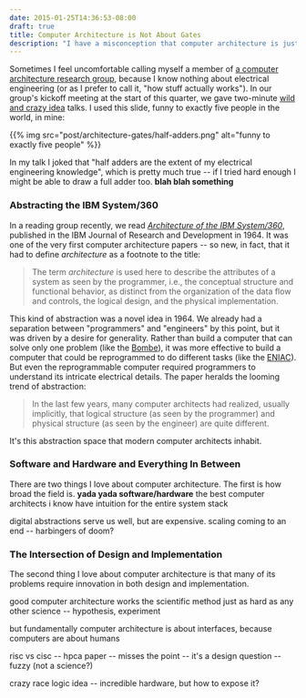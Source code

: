 ```yaml
---
date: 2015-01-25T14:36:53-08:00
draft: true
title: Computer Architecture is Not About Gates
description: "I have a misconception that computer architecture is just electrical engineering. Here I set myself straight."
---
```


Sometimes I feel uncomfortable calling myself a member of [a computer architecture research group][sampa], because I know nothing about electrical engineering (or as I prefer to call it, "how stuff actually works"). In our group's kickoff meeting at the start of this quarter, we gave two-minute [wild and crazy idea][waci] talks. I used this slide, funny to exactly five people in the world, in mine:

{{% img src="post/architecture-gates/half-adders.png" alt="funny to exactly five people" %}}

In my talk I joked that "half adders are the extent of my electrical engineering knowledge", which is pretty much true -- if I tried hard enough I might be able to draw a full adder too. **blah blah something** 

### Abstracting the IBM System/360

In a reading group recently, we read [*Architecture of the IBM System/360*][360paper], published in the IBM Journal of Research and Development in 1964. It was one of the very first computer architecture papers -- so new, in fact, that it had to define *architecture* as a footnote to the title:

> The term *architecture* is used here to describe the attributes of a system as seen by the programmer, i.e., the conceptual structure and functional behavior, as distinct from the organization of the data flow and controls, the logical design, and the physical implementation.

This kind of abstraction was a novel idea in 1964. We already had a separation between "programmers" and "engineers" by this point, but it was driven by a desire for generality. Rather than build a computer that can solve only one problem (like the [Bombe][]), it was more effective to build a computer that could be reprogrammed to do different tasks (like the [ENIAC][]). But even the reprogrammable computer required programmers to understand its intricate electrical details. The paper heralds the looming trend of abstraction:

> In the last few years, many computer architects had realized, usually implicitly, that logical structure (as seen by the programmer) and physical structure (as seen by the engineer) are quite different.

It's this abstraction space that modern computer architects inhabit.

### Software and Hardware and Everything In Between

There are two things I love about computer architecture. The first is how broad the field is. **yada yada software/hardware** the best computer architects i know have intuition for the entire system stack

digital abstractions serve us well, but are expensive. scaling coming to an end -- harbingers of doom? 

### The Intersection of Design and Implementation

The second thing I love about computer architecture is that many of its problems require innovation in both design and implementation. 

good computer architecture works the scientific method just as hard as any other science -- hypothesis, experiment

but fundamentally computer architecture is about interfaces, because computers are about humans

risc vs cisc -- hpca paper -- misses the point -- it's a design question -- fuzzy (not a science?)

crazy race logic idea -- incredible hardware, but how to expose it?

[sampa]: https://sampa.cs.washington.edu
[waci]: http://asplos15.bilkent.edu.tr/waci.html
[360paper]: http://www.eecs.berkeley.edu/~culler/courses/cs252-s05/papers/amdahl.pdf
[bombe]: http://en.wikipedia.org/wiki/Bombe
[eniac]: http://en.wikipedia.org/wiki/ENIAC
